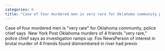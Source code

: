 ```yaml
---
categories: h
title: "Case of four murdered men is very rare for Oklahoma community police chief says  New York Post "
---
```

Case of four murdered men is "very rare" for Oklahoma community, police chief says&nbsp;&nbsp;New York Post Oklahoma murders of 4 friends "very rare," police chief says as investigation ramps up&nbsp;&nbsp;Fox NewsPerson of interest in brutal murder of 4 friends found dismembered in river had previo